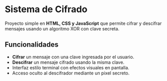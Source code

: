 # Sistema de Cifrado

Proyecto simple en **HTML, CSS y JavaScript** que permite cifrar y descifrar mensajes usando un algoritmo XOR con clave secreta.

## Funcionalidades
- **Cifrar** un mensaje con una clave ingresada por el usuario.
- **Descifrar** un mensaje cifrado usando la misma clave.
- Interfaz estilo terminal con efectos visuales en pantalla.
- Acceso oculto al descifrador mediante un pixel secreto.
